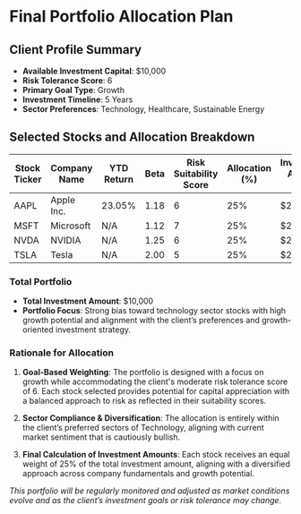 # Final Portfolio Allocation Plan

## Client Profile Summary
- **Available Investment Capital**: $10,000
- **Risk Tolerance Score**: 6
- **Primary Goal Type**: Growth
- **Investment Timeline**: 5 Years
- **Sector Preferences**: Technology, Healthcare, Sustainable Energy

## Selected Stocks and Allocation Breakdown

| Stock Ticker | Company Name | YTD Return | Beta | Risk Suitability Score | Allocation (%) | Investment Amount ($) |
|--------------|--------------|------------|------|------------------------|----------------|-----------------------|
| AAPL         | Apple Inc.   | 23.05%     | 1.18 | 6                      | 25%            | $2,500                |
| MSFT         | Microsoft    | N/A        | 1.12 | 7                      | 25%            | $2,500                |
| NVDA         | NVIDIA       | N/A        | 1.25 | 6                      | 25%            | $2,500                |
| TSLA         | Tesla        | N/A        | 2.00 | 5                      | 25%            | $2,500                |

### Total Portfolio
- **Total Investment Amount**: $10,000
- **Portfolio Focus**: Strong bias toward technology sector stocks with high growth potential and alignment with the client’s preferences and growth-oriented investment strategy.

### Rationale for Allocation
1. **Goal-Based Weighting**: The portfolio is designed with a focus on growth while accommodating the client's moderate risk tolerance score of 6. Each stock selected provides potential for capital appreciation with a balanced approach to risk as reflected in their suitability scores.
 
2. **Sector Compliance & Diversification**: The allocation is entirely within the client’s preferred sectors of Technology, aligning with current market sentiment that is cautiously bullish.

3. **Final Calculation of Investment Amounts**: Each stock receives an equal weight of 25% of the total investment amount, aligning with a diversified approach across company fundamentals and growth potential.

*This portfolio will be regularly monitored and adjusted as market conditions evolve and as the client’s investment goals or risk tolerance may change.*